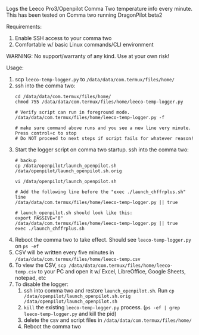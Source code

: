 Logs the Leeco Pro3/Openpilot Comma Two temperature info every minute. This has been tested on Comma two running DragonPilot beta2

Requirements:
1. Enable SSH access to your comma two
1. Comfortable w/ basic Linux commands/CLI environment

WARNING: No support/warranty of any kind.  Use at your own risk!

Usage:
1. scp `leeco-temp-logger.py` to `/data/data/com.termux/files/home/`
1. ssh into the comma two:
    ```
    cd /data/data/com.termux/files/home/
    chmod 755 /data/data/com.termux/files/home/leeco-temp-logger.py

    # Verify script can run in foreground mode.
    /data/data/com.termux/files/home/leeco-temp-logger.py -f

    # make sure command above runs and you see a new line very minute. Press control+c to stop
    # Do NOT proceed to next steps if script fails for whatever reason!
    ```
1. Start the logger script on comma two startup. ssh into the comma two:
    ```
    # backup
    cp /data/openpilot/launch_openpilot.sh /data/openpilot/launch_openpilot.sh.orig

    vi /data/openpilot/launch_openpilot.sh

    # Add the following line before the "exec ./launch_chffrplus.sh" line
    /data/data/com.termux/files/home/leeco-temp-logger.py || true

    # launch_openpilot.sh should look like this:
    export PASSIVE="0"
    /data/data/com.termux/files/home/leeco-temp-logger.py || true
    exec ./launch_chffrplus.sh
    ```
1. Reboot the comma two to take effect. Should see `leeco-temp-logger.py` on `ps -ef`
1. CSV will be written every five minutes in `/data/data/com.termux/files/home/leeco-temp.csv`
1. To view the CSV, `scp /data/data/com.termux/files/home/leeco-temp.csv` to your PC and open it w/ Excel, LibreOffice, Google Sheets, notepad, etc
1. To disable the logger:
    1. ssh into comma two and restore `launch_openpilot.sh`.  Run `cp /data/openpilot/launch_openpilot.sh.orig /data/openpilot/launch_openpilot.sh`
    1. `kill` the existing `leeco-temp-logger.py` process.  (`ps -ef | grep leeco-temp-logger.py` and kill the pid)
    1. delete the csv and script files in `/data/data/com.termux/files/home/`
    1. Reboot the comma two
